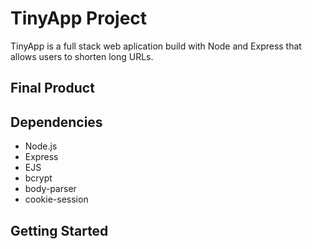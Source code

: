 # TinyApp Project

TinyApp is a full stack web aplication build with Node and Express that allows users to shorten long URLs.

## Final Product


## Dependencies
- Node.js
- Express
- EJS
- bcrypt
- body-parser
- cookie-session

## Getting Started